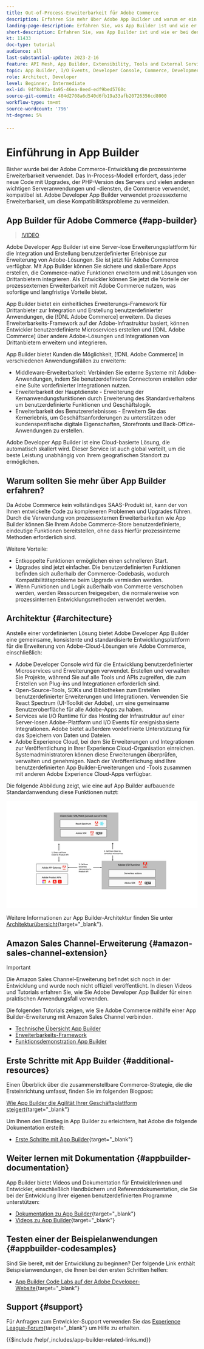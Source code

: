 ```yaml
---
title: Out-of-Process-Erweiterbarkeit für Adobe Commerce
description: Erfahren Sie mehr über Adobe App Builder und warum er ein wichtiger Aspekt der prozessexternen Erweiterbarkeit ist.
landing-page-description: Erfahren Sie, was App Builder ist und wie er bei den Entwicklungsstrategien von Adobe Commerce helfen kann.
short-description: Erfahren Sie, was App Builder ist und wie er bei den Entwicklungsstrategien von Adobe Commerce helfen kann.
kt: 11433
doc-type: tutorial
audience: all
last-substantial-update: 2023-2-16
feature: API Mesh, App Builder, Extensibility, Tools and External Services, Backend Development
topic: App Builder, I/O Events, Developer Console, Commerce, Development, Integrations
role: Architect, Developer
level: Beginner, Intermediate
exl-id: 94f8d82a-4a95-46ea-8eed-edf9bed5760c
source-git-commit: 404d2708a6d540d6fb19a33afb20726356cd8000
workflow-type: tm+mt
source-wordcount: '796'
ht-degree: 5%

---
```


# Einführung in App Builder

Bisher wurde bei der Adobe Commerce-Entwicklung die prozessinterne Erweiterbarkeit verwendet. Das In-Process-Modell erfordert, dass jeder neue Code mit Upgrades, der PHP-Version des Servers und vielen anderen wichtigen Serveranwendungen und -diensten, die Commerce verwendet, kompatibel ist. Adobe Developer App Builder verwendet prozessexterne Erweiterbarkeit, um diese Kompatibilitätsprobleme zu vermeiden.

## App Builder für Adobe Commerce {#app-builder}

>[!VIDEO](https://video.tv.adobe.com/v/3412839?quality=12&learn=on)

Adobe Developer App Builder ist eine Server-lose Erweiterungsplattform für die Integration und Erstellung benutzerdefinierter Erlebnisse zur Erweiterung von Adobe-Lösungen. Sie ist jetzt für Adobe Commerce verfügbar. Mit App Builder können Sie sichere und skalierbare Apps erstellen, die Commerce-native Funktionen erweitern und mit Lösungen von Drittanbietern integrieren. Als Entwickler können Sie jetzt die Vorteile der prozessexternen Erweiterbarkeit mit Adobe Commerce nutzen, was sofortige und langfristige Vorteile bietet.

App Builder bietet ein einheitliches Erweiterungs-Framework für Drittanbieter zur Integration und Erstellung benutzerdefinierter Anwendungen, die [!DNL Adobe Commerce] erweitern. Da dieses Erweiterbarkeits-Framework auf der Adobe-Infrastruktur basiert, können Entwickler benutzerdefinierte Microservices erstellen und [!DNL Adobe Commerce] über andere Adobe-Lösungen und Integrationen von Drittanbietern erweitern und integrieren.

App Builder bietet Kunden die Möglichkeit, [!DNL Adobe Commerce] in verschiedenen Anwendungsfällen zu erweitern:

* Middleware-Erweiterbarkeit: Verbinden Sie externe Systeme mit Adobe-Anwendungen, indem Sie benutzerdefinierte Connectoren erstellen oder eine Suite vordefinierter Integrationen nutzen.
* Erweiterbarkeit der Hauptdienste - Erweiterung der Kernanwendungsfunktionen durch Erweiterung des Standardverhaltens um benutzerdefinierte Funktionen und Geschäftslogik.
* Erweiterbarkeit des Benutzererlebnisses - Erweitern Sie das Kernerlebnis, um Geschäftsanforderungen zu unterstützen oder kundenspezifische digitale Eigenschaften, Storefronts und Back-Office-Anwendungen zu erstellen.

Adobe Developer App Builder ist eine Cloud-basierte Lösung, die automatisch skaliert wird. Dieser Service ist auch global verteilt, um die beste Leistung unabhängig von Ihrem geografischen Standort zu ermöglichen.

## Warum sollten Sie mehr über App Builder erfahren?

Da Adobe Commerce kein vollständiges SAAS-Produkt ist, kann der von Ihnen entwickelte Code zu komplexeren Problemen und Upgrades führen. Durch die Verwendung von prozessexternen Erweiterbarkeiten wie App Builder können Sie Ihrem Adobe Commerce-Store benutzerdefinierte, eindeutige Funktionen bereitstellen, ohne dass hierfür prozessinterne Methoden erforderlich sind.

Weitere Vorteile:

* Entkoppelte Funktionen ermöglichen einen schnelleren Start.
* Upgrades sind jetzt einfacher. Die benutzerdefinierten Funktionen befinden sich außerhalb der Commerce-Codebasis, wodurch Kompatibilitätsprobleme beim Upgrade vermieden werden.
* Wenn Funktionen und Logik außerhalb von Commerce verschoben werden, werden Ressourcen freigegeben, die normalerweise von prozessinternen Entwicklungsmethoden verwendet werden.

## Architektur {#architecture}

Anstelle einer vordefinierten Lösung bietet Adobe Developer App Builder eine gemeinsame, konsistente und standardisierte Entwicklungsplattform für die Erweiterung von Adobe-Cloud-Lösungen wie Adobe Commerce, einschließlich:

* Adobe Developer Console wird für die Entwicklung benutzerdefinierter Microservices und Erweiterungen verwendet. Erstellen und verwalten Sie Projekte, während Sie auf alle Tools und APIs zugreifen, die zum Erstellen von Plug-ins und Integrationen erforderlich sind.
* Open-Source-Tools, SDKs und Bibliotheken zum Erstellen benutzerdefinierter Erweiterungen und Integrationen. Verwenden Sie React Spectrum (UI-Toolkit der Adobe), um eine gemeinsame Benutzeroberfläche für alle Adobe-Apps zu haben.
* Services wie I/O Runtime für das Hosting der Infrastruktur auf einer Server-losen Adobe-Plattform und I/O Events für ereignisbasierte Integrationen. Adobe bietet außerdem vordefinierte Unterstützung für das Speichern von Daten und Dateien.
* Adobe Experience Cloud, bei dem Sie Erweiterungen und Integrationen zur Veröffentlichung in Ihrer Experience Cloud-Organisation einreichen. Systemadministratoren können diese Erweiterungen überprüfen, verwalten und genehmigen. Nach der Veröffentlichung sind Ihre benutzerdefinierten App Builder-Erweiterungen und -Tools zusammen mit anderen Adobe Experience Cloud-Apps verfügbar.

Die folgende Abbildung zeigt, wie eine auf App Builder aufbauende Standardanwendung diese Funktionen nutzt:

![Architektur](/help/assets/app-builder/app-builder-architecture.jpeg)

Weitere Informationen zur App Builder-Architektur finden Sie unter [Architekturübersicht](https://developer.adobe.com/app-builder/docs/guides/){target="_blank"}.

## Amazon Sales Channel-Erweiterung {#amazon-sales-channel-extension}

>[!IMPORTANT]
>
>Die Amazon Sales Channel-Erweiterung befindet sich noch in der Entwicklung und wurde noch nicht offiziell veröffentlicht.  In diesen Videos und Tutorials erfahren Sie, wie Sie Adobe Developer App Builder für einen praktischen Anwendungsfall verwenden.

Die folgenden Tutorials zeigen, wie Sie Adobe Commerce mithilfe einer App Builder-Erweiterung mit Amazon Sales Channel verbinden.

* [Technische Übersicht App Builder](../app-builder/app-builder-technical-overview.md)
* [Erweiterbarkeits-Framework](../app-builder/extensibility-framework-commerce-eventing.md)
* [Funktionsdemonstration App Builder](../app-builder/app-builder-functional-demonstration.md)

## Erste Schritte mit App Builder {#additional-resources}

Einen Überblick über die zusammenstellbare Commerce-Strategie, die die Ersteinrichtung umfasst, finden Sie im folgenden Blogpost:

[Wie App Builder die Agilität Ihrer Geschäftsplattform steigert](https://business.adobe.com/blog/how-to/how-app-builder-helps-you-implement-a-composable-commerce-strategy){target="_blank"}

Um Ihnen den Einstieg in App Builder zu erleichtern, hat Adobe die folgende Dokumentation erstellt:

* [Erste Schritte mit App Builder](https://developer.adobe.com/app-builder/docs/getting_started/){target="_blank"}

## Weiter lernen mit Dokumentation {#appbuilder-documentation}

App Builder bietet Videos und Dokumentation für Entwicklerinnen und Entwickler, einschließlich Handbüchern und Referenzdokumentation, die Sie bei der Entwicklung Ihrer eigenen benutzerdefinierten Programme unterstützen:

* [Dokumentation zu App Builder](https://developer.adobe.com/app-builder/docs/overview/){target="_blank"}
* [Videos zu App Builder](https://www.youtube.com/playlist?list=PLcVEYUqU7VRfDij-Jbjyw8S8EzW073F_o){target="_blank"}

## Testen einer der Beispielanwendungen {#appbuilder-codesamples}

Sind Sie bereit, mit der Entwicklung zu beginnen? Der folgende Link enthält Beispielanwendungen, die Ihnen bei den ersten Schritten helfen:

* [App Builder Code Labs auf der Adobe Developer-Website](https://developer.adobe.com/app-builder/docs/resources/){target="_blank"}

## Support {#support}

Für Anfragen zum Entwickler-Support verwenden Sie das [Experience League-Forum](https://experienceleaguecommunities.adobe.com/t5/app-builder/ct-p/project-firefly){target="_blank"} um Hilfe zu erhalten.

{{$include /help/_includes/app-builder-related-links.md}}
